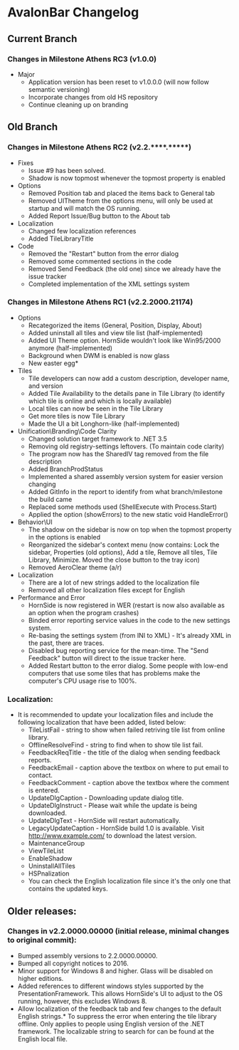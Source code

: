 # AvalonBar Changelog

## Current Branch
### Changes in Milestone Athens RC3 (v1.0.0)
* Major
	* Application version has been reset to v1.0.0.0 (will now follow semantic versioning)
	* Incorporate changes from old HS repository
	* Continue cleaning up on branding

## Old Branch
### Changes in Milestone Athens RC2 (v2.2.****.*****)
* Fixes
	* Issue #9 has been solved.
	* Shadow is now topmost whenever the topmost property is enabled
* Options
	* Removed Position tab and placed the items back to General tab
	* Removed UITheme from the options menu, will only be used at startup and will match the OS running.
	* Added Report Issue/Bug button to the About tab
* Localization
	* Changed few localization references
	* Added TileLibraryTitle
* Code
	* Removed the "Restart" button from the error dialog
	* Removed some commented sections in the code
	* Removed Send Feedback (the old one) since we already have the issue tracker
	* Completed implementation of the XML settings system
	
### Changes in Milestone Athens RC1 (v2.2.2000.21174)
* Options
	* Recategorized the items (General, Position, Display, About)
	* Added uninstall all tiles and view tile list (half-implemented)
	* Added UI Theme option. HornSide wouldn't look like Win95/2000 anymore (half-implemented)
	* Background when DWM is enabled is now glass
	* New easter egg*
* Tiles
	* Tile developers can now add a custom description, developer name, and version
	* Added Tile Availability to the details pane in Tile Library (to identify which tile is online and which is locally available)
	* Local tiles can now be seen in the Tile Library
	* Get more tiles is now Tile Library
	* Made the UI a bit Longhorn-like (half-implemented)
* Unification\Branding\Code Clarity
	* Changed solution target framework to .NET 3.5
	* Removing old registry-settings leftovers. (To maintain code clarity)
	* The program now has the SharedIV tag removed from the file description
	* Added BranchProdStatus
	* Implemented a shared assembly version system for easier version changing
	* Added GitInfo in the report to identify from what branch/milestone the build came
	* Replaced some methods used (ShellExecute with Process.Start)
	* Applied the option (showErrors) to the new static void HandleError()
* Behavior\UI
	* The shadow on the sidebar is now on top when the topmost property in the options is enabled
	* Reorganized the sidebar's context menu (now contains: Lock the sidebar, Properties (old options), Add a tile, Remove all tiles, Tile Library, Minimize. Moved the close button to the tray icon)
	* Removed AeroClear theme (a/r)
* Localization
	* There are a lot of new strings added to the localization file
	* Removed all other localization files except for English
* Performance and Error
	* HornSide is now registered in WER (restart is now also available as an option when the program crashes)
	* Binded error reporting service values in the code to the new settings system.
	* Re-basing the settings system (from INI to XML) - It's already XML in the past, there are traces.
	* Disabled bug reporting service for the mean-time. The "Send Feedback" button will direct to the issue tracker here.
	* Added Restart button to the error dialog. Some people with low-end computers that use some tiles that has problems make the computer's CPU usage rise to 100%.

### Localization:
* It is recommended to update your localization files and include the following localization that have been added, listed below:
	* TileListFail - string to show when failed retriving tile list from online library.
	* OfflineResolveFind - string to find when to show tile list fail.
	* FeedbackReqTitle - the title of the dialog when sending feedback reports.
	* FeedbackEmail - caption above the textbox on where to put email to contact.
	* FeedbackComment - caption above the textbox where the comment is entered.
	* UpdateDlgCaption - Downloading update dialog title.
	* UpdateDlgInstruct - Please wait while the update is being downloaded.
	* UpdateDlgText - HornSide will restart automatically.
	* LegacyUpdateCaption - HornSide build 1.0 is available. Visit http://www.example.com/ to download the latest version.
	* MaintenanceGroup
	* ViewTileList
	* EnableShadow
	* UninstallAllTiles
	* HSPnalization																			
	* You can check the English localization file since it's the only one that contains the updated keys.

## Older releases:
### Changes in v2.2.0000.00000 (initial release, minimal changes to original commit):
* Bumped assembly versions to 2.2.0000.00000.
* Bumped all copyright notices to 2016.
* Minor support for Windows 8 and higher. Glass will be disabled on higher editions.
* Added references to different windows styles supported by the PresentationFramework. This allows HornSide's UI to adjust to the OS running, however, this excludes Windows 8.
* Allow localization of the feedback tab and few changes to the default English strings.* To suppress the error when entering the tile library offline. Only applies to people using English version of the .NET framework. The localizable string to search for can be found at the English local file.